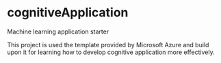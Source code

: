 # cognitiveApplication
Machine learning application starter

This project is used the template provided by Microsoft Azure and build upon it for learning how to develop cognitive application more effectively.
